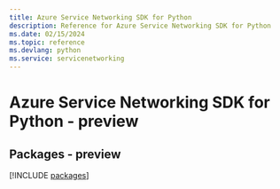 ```yaml
---
title: Azure Service Networking SDK for Python
description: Reference for Azure Service Networking SDK for Python
ms.date: 02/15/2024
ms.topic: reference
ms.devlang: python
ms.service: servicenetworking
---
```

# Azure Service Networking SDK for Python - preview
## Packages - preview
[!INCLUDE [packages](service-networking-index.md)]